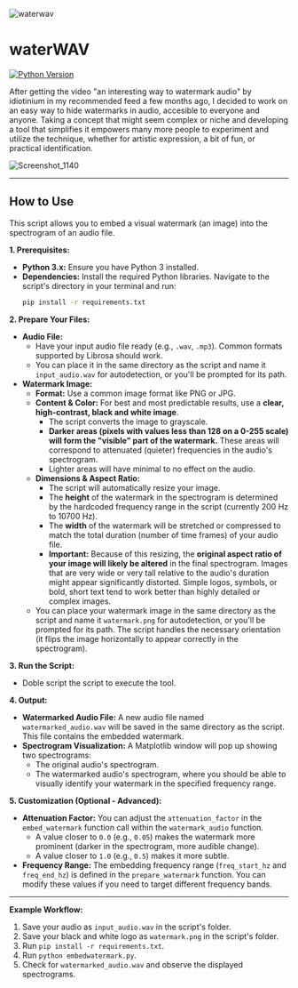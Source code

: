 
![waterwav](https://github.com/user-attachments/assets/70fad97b-c4f4-4f19-8c9c-3c1745ce8dc4)

# waterWAV

[![Python Version](https://img.shields.io/badge/python-3.9%2B-blue.svg)](https://www.python.org/)

After getting the video "an interesting way to watermark audio" by idiotinium in my recommended feed a few months ago, I decided to work on an easy way to hide watermarks in audio, accesible to everyone and anyone. Taking a concept that might seem complex or niche and developing a tool that simplifies it empowers many more people to experiment and utilize the technique, whether for artistic expression, a bit of fun, or practical identification.

![Screenshot_1140](https://github.com/user-attachments/assets/eeb0bc42-a95b-4ab6-b131-ea70fc462284)

---

## How to Use

This script allows you to embed a visual watermark (an image) into the spectrogram of an audio file.

**1. Prerequisites:**

*   **Python 3.x:** Ensure you have Python 3 installed.
*   **Dependencies:** Install the required Python libraries. Navigate to the script's directory in your terminal and run:
    ```bash
    pip install -r requirements.txt
    ```

**2. Prepare Your Files:**

*   **Audio File:**
    *   Have your input audio file ready (e.g., `.wav`, `.mp3`). Common formats supported by Librosa should work.
    *   You can place it in the same directory as the script and name it `input_audio.wav` for autodetection, or you'll be prompted for its path.
*   **Watermark Image:**
    *   **Format:** Use a common image format like PNG or JPG.
    *   **Content & Color:** For best and most predictable results, use a **clear, high-contrast, black and white image**.
        *   The script converts the image to grayscale.
        *   **Darker areas (pixels with values less than 128 on a 0-255 scale) will form the "visible" part of the watermark.** These areas will correspond to attenuated (quieter) frequencies in the audio's spectrogram.
        *   Lighter areas will have minimal to no effect on the audio.
    *   **Dimensions & Aspect Ratio:**
        *   The script will automatically resize your image.
        *   The **height** of the watermark in the spectrogram is determined by the hardcoded frequency range in the script (currently 200 Hz to 10700 Hz).
        *   The **width** of the watermark will be stretched or compressed to match the total duration (number of time frames) of your audio file.
        *   **Important:** Because of this resizing, the **original aspect ratio of your image will likely be altered** in the final spectrogram. Images that are very wide or very tall relative to the audio's duration might appear significantly distorted. Simple logos, symbols, or bold, short text tend to work better than highly detailed or complex images.
    *   You can place your watermark image in the same directory as the script and name it `watermark.png` for autodetection, or you'll be prompted for its path. The script handles the necessary orientation (it flips the image horizontally to appear correctly in the spectrogram).

**3. Run the Script:**

*   Doble script the script to execute the tool.

**4. Output:**

*   **Watermarked Audio File:** A new audio file named `watermarked_audio.wav` will be saved in the same directory as the script. This file contains the embedded watermark.
*   **Spectrogram Visualization:** A Matplotlib window will pop up showing two spectrograms:
    *   The original audio's spectrogram.
    *   The watermarked audio's spectrogram, where you should be able to visually identify your watermark in the specified frequency range.

**5. Customization (Optional - Advanced):**

*   **Attenuation Factor:** You can adjust the `attenuation_factor` in the `embed_watermark` function call within the `watermark_audio` function.
    *   A value closer to `0.0` (e.g., `0.05`) makes the watermark more prominent (darker in the spectrogram, more audible change).
    *   A value closer to `1.0` (e.g., `0.5`) makes it more subtle.
*   **Frequency Range:** The embedding frequency range (`freq_start_hz` and `freq_end_hz`) is defined in the `prepare_watermark` function. You can modify these values if you need to target different frequency bands.

---

**Example Workflow:**

1.  Save your audio as `input_audio.wav` in the script's folder.
2.  Save your black and white logo as `watermark.png` in the script's folder.
3.  Run `pip install -r requirements.txt`.
4.  Run `python embedwatermark.py`.
5.  Check for `watermarked_audio.wav` and observe the displayed spectrograms.

